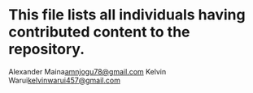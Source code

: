 # This file lists all individuals having contributed content to the repository.



Alexander Maina<amnjogu78@gmail.com>
Kelvin Warui<kelvinwarui457@gmail.com>
